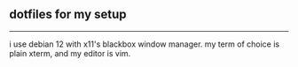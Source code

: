 ## dotfiles for my setup
---
i use debian 12 with x11's blackbox window manager. my term of choice is plain xterm, and my editor is vim.
